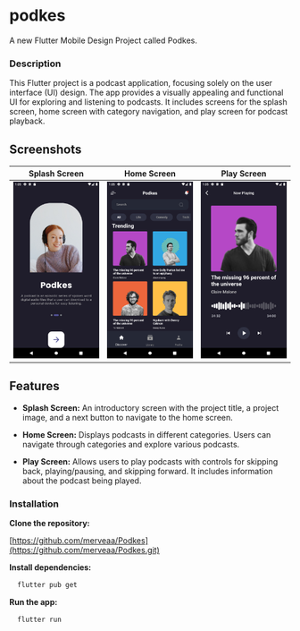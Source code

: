 # podkes

A new Flutter Mobile Design Project called Podkes.

### Description

This Flutter project is a podcast application, focusing solely on the user interface (UI) design. The app provides a visually appealing and functional UI for exploring and listening to podcasts. It includes screens for the splash screen, home screen with category navigation, and play screen for podcast playback.

## Screenshots

| Splash Screen | Home Screen | Play Screen |
|--------------|--------------|--------------|
| ![Screenshot 1](screenshots/screenshot1.png) | ![Screenshot 2](screenshots/screenshot2.png) | ![Screenshot 3](screenshots/screenshot3.png) |

## Features
- **Splash Screen:** An introductory screen with the project title, a project image, and a next button to navigate to the home screen.

- **Home Screen:** Displays podcasts in different categories. Users can navigate through categories and explore various podcasts.

- **Play Screen:** Allows users to play podcasts with controls for skipping back, playing/pausing, and skipping forward. It includes information about the podcast being played.

### Installation

**Clone the repository:**

[https://github.com/merveaa/Podkes](https://github.com/merveaa/Podkes.git)

**Install dependencies:**

```bash
  flutter pub get
```

**Run the app:**

```bash
  flutter run
```
